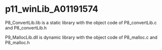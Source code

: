 # p11_winLib_A01191574

P8_ConvertLib.lib is a static library with the object code of P8_convertLib.c and P8_convertLib.h

P9_MallocLib.dll is dynamic library with the object code of P8_malloc.c and P8_malloc.h
